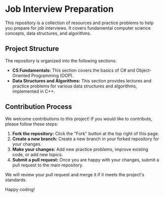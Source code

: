 # Job Interview Preparation

This repository is a collection of resources and practice problems to help you prepare for job interviews. It covers fundamental computer science concepts, data structures, and algorithms.

## Project Structure

The repository is organized into the following sections:

*   **CS Fundamentals:** This section covers the basics of C# and Object-Oriented Programming (OOP).
*   **Data Structures and Algorithms:** This section provides lectures and practice problems for various data structures and algorithms, implemented in C++.

## Contribution Process

We welcome contributions to this project! If you would like to contribute, please follow these steps:

1.  **Fork the repository:** Click the "Fork" button at the top right of this page.
2.  **Create a new branch:** Create a new branch in your forked repository for your changes.
3.  **Make your changes:** Add new practice problems, improve existing code, or add new topics.
4.  **Submit a pull request:** Once you are happy with your changes, submit a pull request to the main repository.

We will review your pull request and merge it if it meets the project's standards.

Happy coding!